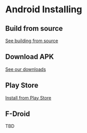 # Android Installing

## Build from source

[See building from source](../build/android.md)

## Download APK

[See our downloads](https://github.com/lockbook/lockbook/releases)

## Play Store

[Install from Play Store](https://play.google.com/store/apps/details?id=app.lockbook)

## F-Droid

TBD
